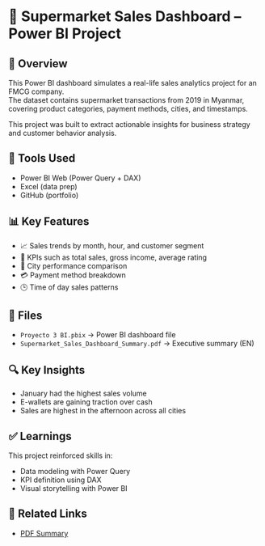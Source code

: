 # 🛒 Supermarket Sales Dashboard – Power BI Project

## 📘 Overview

This Power BI dashboard simulates a real-life sales analytics project for an FMCG company.  
The dataset contains supermarket transactions from 2019 in Myanmar, covering product categories, payment methods, cities, and timestamps.

This project was built to extract actionable insights for business strategy and customer behavior analysis.

## 🧰 Tools Used

- Power BI Web (Power Query + DAX)
- Excel (data prep)
- GitHub (portfolio)

## 📊 Key Features

- 📈 Sales trends by month, hour, and customer segment
- 🧾 KPIs such as total sales, gross income, average rating
- 📍 City performance comparison
- 💳 Payment method breakdown
- 🕒 Time of day sales patterns

## 📄 Files

- `Proyecto 3 BI.pbix` → Power BI dashboard file
- `Supermarket_Sales_Dashboard_Summary.pdf` → Executive summary (EN)

## 🔍 Key Insights

- January had the highest sales volume
- E-wallets are gaining traction over cash
- Sales are highest in the afternoon across all cities

## ✅ Learnings

This project reinforced skills in:
- Data modeling with Power Query
- KPI definition using DAX
- Visual storytelling with Power BI

## 🔗 Related Links

- [PDF Summary](Supermarket_Sales_Dashboard_Summary.pdf)
